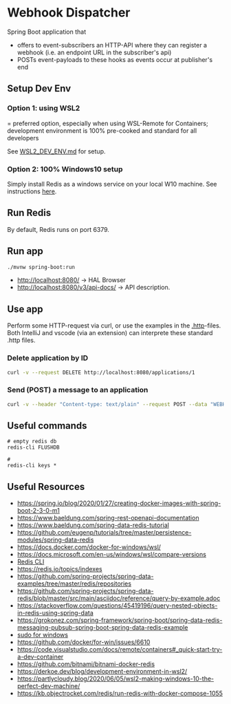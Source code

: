 # Webhook Dispatcher

Spring Boot application that 
- offers to event-subscribers an HTTP-API where they can register a webhook (i.e. an endpoint URL in the subscriber's api)
- POSTs event-payloads to these hooks as events occur at publisher's end

## Setup Dev Env

### Option 1: using WSL2

= preferred option, especially when using WSL-Remote for Containers; development environment is 100% pre-cooked and standard for all developers

See [WSL2_DEV_ENV.md](./WSL2_DEV_ENV.md) for setup.

### Option 2: 100% Windows10 setup

Simply install Redis as a windows service on your local W10 machine. See instructions [here](https://medium.com/@binary10111010/redis-cli-installation-on-windows-684fb6b6ac6b).

## Run Redis

By default, Redis runs on port 6379.

## Run app

```bash
./mvnw spring-boot:run
```

* [http://localhost:8080/](http://localhost:8080/) -> HAL Browser
* [http://localhost:8080/v3/api-docs/](http://localhost:8080/v3/api-docs/) -> API description.

## Use app

Perform some HTTP-request via curl, or use the examples in the [.http](src/test/resources/test.http)-files. Both IntelliJ and vscode (via an extension) can interprete these standard .http files.  

### Delete application by ID

```bash
curl -v --request DELETE http://localhost:8080/applications/1
```

### Send (POST) a message to an application

```bash
curl -v --header "Content-type: text/plain" --request POST --data "WEBHOOK TEST" http://localhost:8080/applications/1/message
```

## Useful commands

```
# empty redis db
redis-cli FLUSHDB

# 
redis-cli keys *
```

## Useful Resources

* https://spring.io/blog/2020/01/27/creating-docker-images-with-spring-boot-2-3-0-m1
* https://www.baeldung.com/spring-rest-openapi-documentation
* https://www.baeldung.com/spring-data-redis-tutorial
* https://github.com/eugenp/tutorials/tree/master/persistence-modules/spring-data-redis
* https://docs.docker.com/docker-for-windows/wsl/
* https://docs.microsoft.com/en-us/windows/wsl/compare-versions
* [Redis CLI](https://github.com/MicrosoftArchive/redis/releases)
* https://redis.io/topics/indexes
* https://github.com/spring-projects/spring-data-examples/tree/master/redis/repositories
* https://github.com/spring-projects/spring-data-redis/blob/master/src/main/asciidoc/reference/query-by-example.adoc
* https://stackoverflow.com/questions/45419196/query-nested-objects-in-redis-using-spring-data
* https://grokonez.com/spring-framework/spring-boot/spring-data-redis-messaging-pubsub-spring-boot-spring-data-redis-example
* [sudo for windows](http://blog.lukesampson.com/sudo-for-windows)
* https://github.com/docker/for-win/issues/6610
* https://code.visualstudio.com/docs/remote/containers#_quick-start-try-a-dev-container
* https://github.com/bitnami/bitnami-docker-redis
* https://derkoe.dev/blog/development-environment-in-wsl2/
* https://partlycloudy.blog/2020/06/05/wsl2-making-windows-10-the-perfect-dev-machine/
* https://kb.objectrocket.com/redis/run-redis-with-docker-compose-1055
